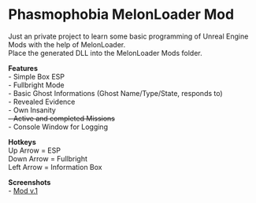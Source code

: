 # Phasmophobia MelonLoader Mod

Just an private project to learn some basic programming of Unreal Engine Mods with the help of MelonLoader.  
Place the generated DLL into the MelonLoader Mods folder.   


**Features**  
\- Simple Box ESP  
\- Fullbright Mode  
\- Basic Ghost Informations (Ghost Name/Type/State, responds to)  
\- Revealed Evidence  
\- Own Insanity  
~~\- Active and completed Missions~~  
\- Console Window for Logging


**Hotkeys**  
Up Arrow = ESP  
Down Arrow = Fullbright  
Left Arrow = Information Box


**Screenshots**  
\- [Mod v.1](Images/v1.png)  

